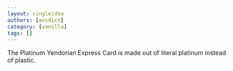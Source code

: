 ```yaml
---
layout: singleidea
authors: [aosdict]
category: [vanilla]
tags: []
---
```

The Platinum Yendorian Express Card is made out of literal platinum instead of plastic.
